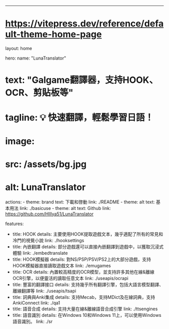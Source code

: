 ---
# https://vitepress.dev/reference/default-theme-home-page
layout: home

hero:
  name: "LunaTranslator"
  # text: "Galgame翻譯器，支持HOOK、OCR、剪貼板等"
  # tagline: 💡 快速翻譯，輕鬆學習日語！
  # image:
  #   src: /assets/bg.jpg
  #   alt: LunaTranslator
  actions:
    - theme: brand
      text: 下載和啓動
      link: ./README
    - theme: alt
      text: 基本用法
      link: ./basicuse
    - theme: alt
      text: Github
      link: https://github.com/HIllya51/LunaTranslator

features:
  - title: HOOK
    details: 主要使用HOOK提取遊戲文本，幾乎適配了所有的常見和冷門的視覺小說
    link: ./hooksettings
  - title: 內嵌翻譯
    details: 部分遊戲還可以直接內嵌翻譯到遊戲中，以獲取沉浸式體驗
    link: ./embedtranslate
  - title: HOOK模擬器
    details: 對NS/PSP/PSV/PS2上的大部分遊戲，支持HOOK模擬器直接讀取遊戲文本
    link: ./emugames
  - title: OCR
    details: 內置較高精度的OCR模型，並支持許多其他在線&離線OCR引擎，以便靈活的讀取任意文本
    link: ./useapis/ocrapi
  - title: 豐富的翻譯接口
    details: 支持幾乎所有翻譯引擎，包括大語言模型翻譯、離線翻譯等
    link: ./useapis/tsapi
  - title: 詞典與Anki集成
    details: 支持Mecab，支持MDict及在線詞典，支持AnkiConnect
    link: ./qa1
  - title: 語音合成
    details: 支持大量在線&離線語音合成引擎
    link: ./ttsengines
  - title: 語音識別
    details: 在Windows 10和Windows 11上，可以使用Windows語音識別。
    link: ./sr

